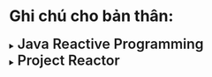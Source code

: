 # Ghi chú cho bản thân:

<details>
<summary><span style="font-size: 25px; font-weight: 600">Java Reactive Programming</span></summary>

- <details>
  <summary>
      <b>Một số hiểu sai</b>
  </summary>

  - Reactive Programming không nhất thiết phải có **Asynchronous**, chúng ta có thể code **Synchronous**.

  </details>

- <details>
    <summary>
        <b>Use case</b>
    </summary>

  - **User events**: Đặc biệt là khi làm việc với các tác vụ bên phía UI, Front End. Khi user thực hiện một sự kiện
    nào đó thì cần thực hiện một **hành động** tương ứng cho sự kiện đấy.

  - **IO resposne**: Khi user thực hiện một input gì đấy chẳng hạn đọc file, sẽ có một luồng input diễn ra và sau khi
  đọc xong, cần thực hiện một **hành động** nào đó.
  </details>

- <details>
  <summary>
  <b>Tại sao lại cần quan tâm?</b>
  </summary>

  - <details>
    <summary><b>Câu hỏi</b></summary>

    Tại sao chúng ta lại phải quan tâm các vấn đề ở phần **Use case** khi mà đó là các việc xảy ra ở UI trong khi Java
    là ngôn ngữ được thực hiện đa số ở server-side?
    Quá trình hoạt động chủ yếu của server side là:

    - Nhận request đến.
    - Server thực hiện một số tác vụ.
    - Response dữ liệu.

    Trông có vẻ là **synchronous**? Chúng ta không bỏ ngang và làm một tác vụ gì khác, thế tại sao ta - developer
    back-end phải quan tâm đến reactive programming? Về cơ bản request phải **chờ request thực hiện xong** thì mới trả về client, đó là đặc trưng cơ bản của **HTTP**.
    </details>

  - <details>
    <summary><b>Yêu cầu của ứng dụng hiện đại</b></summary>
      Các ứng dụng hiện đại yêu cầu đến các vấn đề sau:

    - **High data scale** - dữ liệu truyền tải lớn.
    - **High usage scale** - số lượng người dùng lớn.
    - **Cloud based costs** - với sự bùng nổ của các giải pháp đám mây, hiện nay chúng ta thường thuê một dịch vụ
    lưu trữ bên thứ ba nên sẽ quan tâm đến vấn đề truyền tải hơn để tiết kiệm chi phí.
    </details>

  - <details>
     <summary>
      <b>Xem xét ví dụ & nhận ra vấn đề</b>
     </summary>

    **Ví dụ 1:** Vấn đề gì với đoạn code dưới đây?

    ```java
    @GetMapping("/users/{userId}")
     public User getUserDetails(@PathVariable String userId) {
         User user = userService.getUser(userId);
         UserPreferences prefs = userPreferencesService.getPreferences (userId);
         user.setPreferences (prefs);
         return user;
     }
    ```

    Đoạn code trên thực hiện hai thao tác:

    - a. Lấy user từ **User Service**.
    - b. Lấy user preferences từ **User Preferences Service**.

    Ta thấy hai thao tác này đang block lẫn nhau, thao tác `a.` cần phải diễn ra trước sau đó đến thao tác `b.` trong
    khi trên thực tế, hai thao tác này không hề phụ thuộc lẫn nhau => **Unnecessarily sequential**

    **Ví dụ 2:** Sơ đồ dưới đây thể hiện hoạt động của web server một cách khái quát nhất:
    ![example](images/Screenshot%202024-08-07%20192144.png)

    Về cơ bản thì:

    - Khi web server nhận được request, nó thêm một thread mới để handle request đó.
    - Sau đó một thread mới đến trong khi thread trước đó vẫn đang xử lí, web server sẽ spawn thêm một thread mới.
    - Nghĩa là, **một thread xử lí càng lâu** sẽ khiến cho **server có nhiều thread cùng tồn tại**.

    Ta thấy được đến một lúc nào đó, số lượng thread sẽ đạt giới hạn và server sẽ không thể spawn thêm thread mới => **Idling threads**
    </details>

  - <details>
    <summary>
    <b>Cách giải quyết - Old Concurrency APIs</b>
    </summary>

    Ta sử dụng các **Concurrency APIs** để giải quyết. Cụ thể là ta sẽ dùng hai class **Future** và **CompletableFuture** đã có từ Java 8:

    ```java
     CompletableFuture<User> userAsync = CompletetableFuture
         .supplyAsync(() => userService.getUser(userId));
    ```

    Vấn đề là khi chúng ta sử dụng nó trong SpringBoot sẽ khiến code của chúng ta trông rất lộn xộn như sau:

    ```java
    @GetMapping("/users/{userId}")
    public User getUserDetails(@PathVariable String userId) {
        CompletetableFuture<User> userAsync = CompletetableFuture.supplyAsync(() => userService.getUser(userId))
        CompletetableFuture<UserPreferences> userPreferencesAsync = CompletetableFuture.supplyAsync(() => userPreferencesService.getPreferences(userId))
        CompletetableFuture<Void> bothFutures = CompletetableFuture.allOf(userAsync, userPreferencesAsync)
        bothFutures.join()
        User user = userAsync.join();
        UserPreferences prefs = userPreferencesAsync.join();
        user.setPreferences(prefs);
        return user;
    }
    ```

    Ngoài ra, chúng ta cần phải thực hiện **tất cả các bước trên** chỉ để **hai tác vụ** được chạy **đồng thời**.

    Việc gọi hàm `userAsync.join()` vẫn sẽ khiến thread bị block, thread này vẫn cần phải **chờ cả hai tác vụ hoàn
    thành** thì sau đó mới return, bởi vì endpoint này return về **Object User**, thế nên thread phải đợi cả hai tác
    vụ trên hoàn thành để lấy được đầy đủ thông tin của User.

    Cách tiếp cận này **cải thiện** được việc hai tác vụ bây giờ sẽ **chạy song song** chứ không còn **chạy tuần tự**.
    Thế nhưng **thread vẫn bị block**.

    **Vấn đề tồn đọng**:

    1. Dev phải làm quá nhiều thứ.
    2. Error handling rất khó và lộn xộn.
    3. Về cơ bản vẫn là "tuần tự".

    **=> Cần giải pháp tốt hơn.**
    </details>

  - <details>
    <summary>
    <b>Cách giải quyết - Reactive Programming</b>
    </summary>

    Với việc sử dụng **Reactive Programming** chúng ta sẽ code như sau:

    ```java
     @GetMapping("/users/{userId}")
     public Mono<User> getUserDetails(@PathVariable String userId) {
         return userService.getUser(userId)
             .zipWith(userPreferencesService.getPreferences(userId))
                 .map(tuple -> {
                     User user = tuple.getT1();
                     user.setUserPreferences(tuple.getT2());
                     return user;
                 });
     }
    ```

    Sự khác biệt ở đây là gì?

    1. Code dễ đọc hơn trước đó.
    2. Dễ dàng thấy return type của method bây giờ không còn là `User` nữa mà được bọc trong một class `Mono<User>`.
    </details>

 ### Lưu ý về Reactive Programming:
 Khi nói về **Reactive Programming**:

 - Thay đổi cách chúng ta nghĩ về **flow**.
 - Thay đổi cách chúng ta nghĩ về **data**.
 - Tương thích Java thông qua `Flow` interface từ Java 9.
 - Không phù hợp với các dự án nhỏ.

 Để sử dụng Reactive, chúng ta cần có hiểu biết về **Collection Stream**.

 > **Java Stream Refresh**:
 > - Là một chuỗi các data.
 > - Chúng ta tập trung vào tính toán.
 > - Không quan tâm đến cách mà dữ liệu được lưu trữ trong một stream.
 > - Internal Iteration, chúng ta không chủ động thực hiện loop qua data.
 > - Một số operator phổ biến trong Stream: `map`, `filter`, `flatMap`, `findFirst`, ...

 ### Ý tưởng nền tảng:
 Có thể nói, Reactive chính là sự kết hợp của hai Design Pattern nổi tiếng khác là _Iterator Pattern_ và _Observer Pattern_:
 - Với Iterator Pattern ta có đoạn code như sau: 
    ```java
      myList.forEach(element -> System.out.println(element))
    ```
 - Với Observer Pattern ta có đoạn code như sau:
    ```java
      eventChannel.addObserver(event -> System.out.println(event))
    ```
 - Điểm khác biệt ở đây chỉ là **bên nào control** việc push data? Đối với *Iterator* thì đó là chính chúng ta, còn đối với *Observer* thì đó là Event hay Publisher.
 - Reactive là một "nỗ lực" để kết hợp hai hàm trên, một thứ gì đó tương tự thế này:
    ```java
      eventChannel
        .forEach(event -> event != null)
        .addOserver(event -> System.out.println(event))
    ```

 ### Khái niệm:
 Có thể giới thiệu ngắn ngọn Reactive = Asynchronous + Non-Blocking I/O (NIO), có nghĩa là một chương trình được gọi là Reactive nó sẽ đảm bảo được 2 yếu tố là Asynchronous (xử lý bất đồng bộ) và Non-Blocking I/O.

 Bằng cách viết những đoạn mã asynchronous và non-blocking, chương trình sẽ cho phép switch qua các tách vụ khác mà đang sử dụng cùng một I/O resource, và có thể quay lại sử lý tiếp khi tác vụ đó hoàn thành. Do đó với reactive programing chương trình có thể sử lý nhiều request hơn trên cùng một tài nguyên hệ thống.

 Reactive và non-blocking nhìn chung thì không làm cho ứng dụng chạy nhanh hơn. Lợi ích mà nó được kỳ vọng là ứng dụng chịu tải được tốt hơn mà chỉ yêu cầu ít tài nguyên hơn.

 ### Data Stream:
 Mỗi Stream sẽ emit ra ba thứ là: giá trị trả về (`return data`), lỗi (`error`) hoặc một tín hiệu hoàn thành (`completed signal`) nếu trong trường hợp ta không quan tâm tới giá trị trả về. Và cũng giống như Stream API trong Java 8, reactive stream sẽ không làm gì (không hoạt động) cho tới khi ta subscribe (lắng nghe) chúng. Hãy luôn ghi nhớ rằng: Không có gì xảy ra cho đến khi subscribe.

 Với mỗi loại emit, Stream sẽ định nghĩa từng function để xử lý, một function để hứng `return data` , một function khác xử lý `error` , và một function nữa để nhận `completed signal`. Việc lắng nghe Stream được gọi là **Subscribe**, các function được gọi là **Observers** , và **Subject** được quan sát ở đây là một Stream.

 Đặc điểm của mỗi Stream đó là Immutability (bất biến), muốn xử lý hoặc thay đổi dữ liệu trong Steam ta luôn phải tạo một Stream mới từ Stream gốc bằng các function như `filter`, `map`, `reduce`

 Ngoài ra với Reactive chúng ta cũng có thể gộp nhiều Stream thành một bằng các function như `merge`, `concat` hay `zip`

 ![images](images/1_pUwd-zd-p-nsgncT9VtVxw.webp)
  
 ### Event Loop:
 Event Loop thực tế là một vòng lặp vô tận, để lắng nghe và xử lý những event từ event queue một cách tuần tự, và sẽ trả về ngay lập tức sau khi nó đăng ký một call back tương ứng với event đó. Call back sẽ được kích hoạt (trigger) khi dữ liệu được trả về từ một resource (DB, file hay network call) hay từ một error đã xảy ra.

 ![images](images/1_HL0OUQZDd7dTowKgC1Tlhg.webp)
  
 Event loop thông thường sẽ được chạy trên duy nhất 1 thread, tuy nhiên để sử dụng hiệu quả số lượng CPU Core những Servlet containers hỗ trợ Reactive như Netty sẽ quản lý Event Loop thông qua một Event Loop Group, mỗi Event Loop sẽ chạy trên 1 thread trên từng CPU Core riêng biệt, và số lượng Event Loop sẽ không được nhiều hơn số CPU Cores hiện có của nền tảng phần cứng nó đang chạy.
</details>

<details>
<summary><span style="font-size: 25px; font-weight: 600">Project Reactor</span></summary>

Trong hệ sinh thái của JVM để đạt được reactive programming, một dự án (project) đã được ra đời, đó chính là Project Reactor và hạt nhân (core) của project chính là reactor-core. Nó cung cấp cho chúng ta những bộ thư viện để giúp lập trình viên dễ dàng thao tác và xử lý Data Stream trong Reactive.

Đặc điểm chính của Reactor đó là cung cấp hai loại kiểu dữ liệu (data type) của luồng dữ liệu (Publisher) đó là **Flux** và **Mono**.

- <details>
    <summary><strong>Flux</strong></summary>

    Là một Stream có thể phát ra **0..n** phần tử, có thể hình dung nó là một List dữ liệu. Ví dụ tạo đơn giản:
    ```java
      Flux<Integer> just = Flux.just(1,2,3,4);
    ```
    Và cũng giống như khái niệm về Reactive, có 3 tín hiệu mà Flux emit ra để Subscribe có thể nhận được đó là **onNext()** để hứng return data, **onComplete()** để nhận tín hiệu Stream hoàn thành và **onError()** để nhận giá trị lỗi trả về.
    ![images](images/1_XgAROAi1ygGZZ6CPs6WWtQ.webp)
  </details>

- <details>
    <summary><strong>Mono</strong></summary>

    Là một Stream có thể phát ra **0..1** phần tử. Nó hoạt động gần giống như Flux, chỉ là bị giới hạn không quá một phần tử hoặc không có phần tử nào (rỗng) . Ví dụ:
    ```java
      Mono<String> just = Mono.just("ABC"); // Mono với 1 phần tử
      Mono<Void> just = Mono.empty(); // Mono với 0 phần tử (rỗng)
    ```
    Cũng giống như Flux, Mono cung cấp 3 function **onNext()**, **onComplete()** và **onError()** để Subscribe thao tác với dữ liệu được trả về.

    Mono cũng có thể truyển đổi thành một Flux, ví dụ 2 hoặc nhiều Mono có thể gộp thành một Flux bằng cách sử dụng function **concatWith()**, ví dụ `Mono#concatWith(Publisher)` sẽ trả về một Flux. Hay sử dụng `Mono#then(Mono)` để trả về một Mono khác với mục đích kết thúc một Stream mà không quan tâm tới dữ liệu của Mono gốc. Điểm khác nhau giữa `Mono#then` và `Mono#map` đó là `then` hoạt động dựa trên tính hiệu `onComplete` mặc dù Mono gốc có thể empty, trong khi map hay `flatmap` chỉ hoạt động dựa trên tín hiệu `onNext` , có nghĩa là chỉ hoạt động khi Mono gốc có dữ liệu trả về (not empty).
    ![images](images/1_WJvkUizS7HLzlN8L-jpsSA.webp)
  </details>

- <details>
    <summary><strong>Subscribe</strong></summary>

    Như đã nói bên trên rằng **“không có gì xảy ra cho đến khi subscribe”**, các Stream như Mono hay Flux sẽ không hành động gì cả cho tới khi nó được Observer hay Subcriber (lắng nghe). Do vậy trong Reactor có cung cấp một function **subscribe()** để thực hiện lắng nghe Stream.
    Ví dụ để subcribe một Flux với basic method không có đối số (arguments)
    ```java
    Flux<Integer> ints = Flux.range(1, 3); //Tạo một Flux với 3 phần tử từ 1->3
    ints.subscribe(); // Thực hiện lắng nghe trên Flux vừa tạo
    ```
    Với ví dụ trên thì sẽ không có out-put nào tạo ra, để có thể bắt (catch) được các out-put thì ta sẽ truyền một đối số là `Consumer` vào **subscribe()** ví dụ:
    ```java
    Flux<Integer> ints = Flux.range(1, 3); 
    ints.subscribe(i -> System.out.println(i)); // subcribe Flux và in ra dữ liệu trả về của nó
    ```
    Output:
    ```java
    1
    2
    3
    ```
    #### Error Event
    Một lỗi có thể được sử lý ngay trong subcribe (error handler) như ví dụ sau:
    ```java
    Flux<Integer> ints = Flux.range(1, 6) //(1)
      .map(i -> { // (2)
        if (i <= 3) {
           return i;
        }
        throw new RuntimeException("Got to 4"); 
      });
    ints.subscribe(i -> System.out.println(i), //(3)
      error -> System.err.println("Error: " + error)); //(4)
    ```
    >(1) Tạo một Stream Flux có 4 phần tử từ 1-> 6
    >(2) Map lại Stream hiện tại ra một Steam mới mà chỉ được phép có 3 phần tử từ 1->3 nếu lớn hơn sẽ throw ra một Exception
    >(3) Print ra dữ liệu output của Stream mới được tạo
    >(4) sử dụng consumer là error để kết thúc Stream và out-put ra lỗi nếu có
    Output:
    ```java
    1
    2
    3
    Error: java.lang.RuntimeException: Got to 4
    ```
    #### Completed Event
    Nếu có một `error` được `throw` ra thì Stream sẽ dừng lại (completed) ngay lập tức. Nếu không có lỗi xảy ra thì ta có thể tạo một event completed khi Stream kết thúc như ví dụ:
    ```java
    Flux<Integer> ints = Flux.range(1, 4); //(1)
    ints.subscribe(i -> System.out.println(i), //(2)
      error -> System.err.println("Error " + error), //(3)
      () -> System.out.println("Done")); (4)
    ```
    >(1) Tạo một Stream Flux có 4 phần tử từ 1-> 4
    >(2) Print ra dữ liệu output của Stream
    >(3) Sử dụng consumer là error để completed Stream và out-put ra lỗi nếu có
    >(4) Sử dụng consumer là () để completed Stream và out-put ra event complete
    Output:
    ```java
    1
    2
    3
    4
    Done
    ```
    Subscribe có thể yêu cầu một hành động nào đó, ví dụ như yêu cầu số lượng dữ liệu được emit ra trước khi Steam được complete bằng cách sử dụng `sub` , ví dụ:
    ```java
    Flux<Integer> ints = Flux.range(1, 4);
    ints.subscribe(i -> System.out.println(i),
      error -> System.err.println("Error " + error),
      () -> System.out.println("Done"),
      sub -> sub.request(10));
    ```
    Stream trên sẽ bị treo (hangs) vĩnh viễn (không bao giờ completed) trừ khi Stream được cancel, bởi vì Subscribe đã yêu cầu chỉ completed cho tới khi nhận được đủ 10 phần tử.
    Output: Event “Done” sẽ không bao giờ được output ra.
    ```java
    1
    2
    3
    4
    ```
    #### Cancel Event
    Function Subscribe trả về một kiểu dữ liệu là `Disposable` và `Disposable Interface` có cung cấp một method là **dispose()** để giúp một Stream có thể bị hủy bỏ (cancel) ví dụ:
    ```java
    Flux.just(1,2,3).subscribe().dispose();
    ```
    Stream sẽ ngay lập tức bị cancel ngay sau khi nó được Subscribe
  </details>
</details>